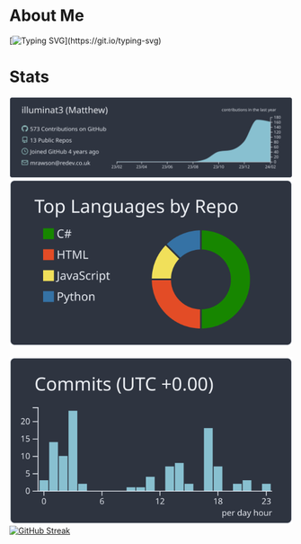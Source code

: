 # About Me
[![Typing SVG](https://readme-typing-svg.demolab.com/?lines=Full+Stack+Developer+at+Redev;)](https://git.io/typing-svg)
# Stats
[![](https://raw.githubusercontent.com/illuminat3/illuminat3/master/profile-summary-card-output/nord_dark/0-profile-details.svg)](https://github.com/vn7n24fzkq/github-profile-summary-cards)
[![](https://raw.githubusercontent.com/illuminat3/illuminat3/master/profile-summary-card-output/nord_dark/1-repos-per-language.svg)](https://github.com/vn7n24fzkq/github-profile-summary-cards)⠀⠀[![](https://raw.githubusercontent.com/illuminat3/illuminat3/master/profile-summary-card-output/nord_dark/4-productive-time.svg)](https://github.com/vn7n24fzkq/github-profile-summary-cards)
[![GitHub Streak](https://github-readme-streak-stats-khaki-three.vercel.app?user=illuminat3&theme=nordfox&border_radius=0&card_width=500)](https://git.io/streak-stats)
